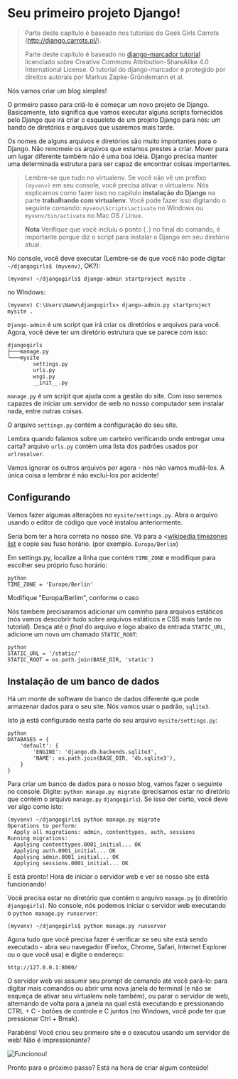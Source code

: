 # Seu primeiro projeto Django!

> Parte deste capítulo é baseado nos tutoriais do Geek Girls Carrots (http://django.carrots.pl/).
> 
> Parte deste capítulo é baseado no [django-marcador tutorial][1] licenciado sobre Creative Commons Attribution-ShareAlike 4.0 International License. O tutorial do django-marcador é protegido por direitos autorais por Markus Zapke-Gründemann et al.

 [1]: http://django-marcador.keimlink.de/

Nós vamos criar um blog simples!

O primeiro passo para criá-lo é começar um novo projeto de Django. Basicamente, isto significa que vamos executar alguns scripts fornecidos pelo Django que irá criar o esqueleto de um projeto Django para nós: um bando de diretórios e arquivos que usaremos mais tarde.

Os nomes de alguns arquivos e diretórios são muito importantes para o Django. Não renomeie os arquivos que estamos prestes a criar. Mover para um lugar diferente também não é uma boa idéia. Django precisa manter uma determinada estrutura para ser capaz de encontrar coisas importantes.

> Lembre-se que tudo no virtualenv. Se você não vê um prefixo `(myvenv)` em seu console, você precisa ativar o virtualenv. Nós explicamos como fazer isso no capítulo **instalação do Django** na parte **trabalhando com virtualenv**. Você pode fazer isso digitando o seguinte comando: `myvenv\Scripts\activate` no Windows ou `myvenv/bin/activate` no Mac OS / Linux.
> 
> **Nota** Verifique que você incluiu o ponto (`.`) no final do comando, é importante porque diz o script para instalar o Django em seu diretório atual.

No console, você deve executar (Lembre-se de que você não pode digitar `~/djangogirls$ (myvenv)`, OK?):

    (myvenv) ~/djangogirls$ django-admin startproject mysite .
    

no Windows:

    (myvenv) C:\Users\Name\djangogirls> django-admin.py startproject mysite .
    

`Django-admin` é um script que irá criar os diretórios e arquivos para você. Agora, você deve ter um diretório estrutura que se parece com isso:

    djangogirls
    ├───manage.py
    └───mysite
            settings.py
            urls.py
            wsgi.py
            __init__.py
    

`manage.py` é um script que ajuda com a gestão do site. Com isso seremos capazes de iniciar um servidor de web no nosso computador sem instalar nada, entre outras coisas.

O arquivo `settings.py` contém a configuração do seu site.

Lembra quando falamos sobre um carteiro verificando onde entregar uma carta? arquivo `urls.py` contém uma lista dos padrões usados por `urlresolver`.

Vamos ignorar os outros arquivos por agora - nós não vamos mudá-los. A única coisa a lembrar é não excluí-los por acidente!

## Configurando

Vamos fazer algumas alterações no `mysite/settings.py`. Abra o arquivo usando o editor de código que você instalou anteriormente.

Seria bom ter a hora correta no nosso site. Vá para a <[wikipedia timezones list][2] e copie seu fuso horário. (por exemplo. `Europa/Berlim`)

 [2]: http://en.wikipedia.org/wiki/List_of_tz_database_time_zones

Em settings.py, localize a linha que contém `TIME_ZONE` e modifique para escolher seu próprio fuso horário:

    python
    TIME_ZONE = 'Europe/Berlin'
    

Modifique "Europa/Berlim", conforme o caso

Nós também precisaramos adicionar um caminho para arquivos estáticos (nós vamos descobrir tudo sobre arquivos estáticos e CSS mais tarde no tutorial). Desça até o *final* do arquivo e logo abaixo da entrada `STATIC_URL`, adicione um novo um chamado `STATIC_ROOT`:

    python
    STATIC_URL = '/static/'
    STATIC_ROOT = os.path.join(BASE_DIR, 'static') 
    

## Instalação de um banco de dados

Há um monte de software de banco de dados diferente que pode armazenar dados para o seu site. Nós vamos usar o padrão, `sqlite3`.

Isto já está configurado nesta parte do seu arquivo `mysite/settings.py`:

    python
    DATABASES = {
        'default': {
            'ENGINE': 'django.db.backends.sqlite3',
            'NAME': os.path.join(BASE_DIR, 'db.sqlite3'),
        }
    }
    

Para criar um banco de dados para o nosso blog, vamos fazer o seguinte no console. Digite: `python manage.py migrate` (precisamos estar no diretório que contém o arquivo `manage.py` `djangogirls`). Se isso der certo, você deve ver algo como isto:

    (myvenv) ~/djangogirls$ python manage.py migrate
    Operations to perform:
      Apply all migrations: admin, contenttypes, auth, sessions
    Running migrations:
      Applying contenttypes.0001_initial... OK
      Applying auth.0001_initial... OK
      Applying admin.0001_initial... OK
      Applying sessions.0001_initial... OK
    

E está pronto! Hora de iniciar o servidor web e ver se nosso site está funcionando!

Você precisa estar no diretório que contém o arquivo `manage.py` (o diretório `djangogirls`). No console, nós podemos iniciar o servidor web executando o `python manage.py runserver`:

    (myvenv) ~/djangogirls$ python manage.py runserver
    

Agora tudo que você precisa fazer é verificar se seu site está sendo executado - abra seu navegador (Firefox, Chrome, Safari, Internet Explorer ou o que você usa) e digite o endereço:

    http://127.0.0.1:8000/
    

O servidor web vai assumir seu prompt de comando até você pará-lo: para digitar mais comandos ou abrir uma nova janela do terminal (e não se esqueça de ativar seu virtualenv nele também), ou parar o servidor de web, alternando de volta para a janela na qual está executando e pressionando CTRL + C - botões de controle e C juntos (no Windows, você pode ter que pressionar Ctrl + Break).

Parabéns! Você criou seu primeiro site e o executou usando um servidor de web! Não é impressionante?

![Funcionou!][3]

 [3]: images/it_worked2.png

Pronto para o próximo passo? Está na hora de criar algum conteúdo!